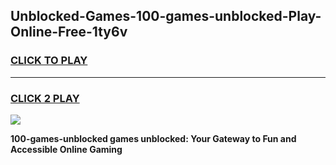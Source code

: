 
## Unblocked-Games-100-games-unblocked-Play-Online-Free-1ty6v
<h3>
<a href="https://premium76.site?title=100-games-unblocked&ref=26A">CLICK TO PLAY</a></h3>
<hr>

<h3>
<a href="https://premium76.site?title=100-games-unblocked&ref=26A">CLICK 2 PLAY</a>
  
</h3>

<a href="https://premium76.site?title=100-games-unblocked&ref=26A"><img src="https://clearcache.store/games.png"></a>


**100-games-unblocked games unblocked: Your Gateway to Fun and Accessible Online Gaming**
